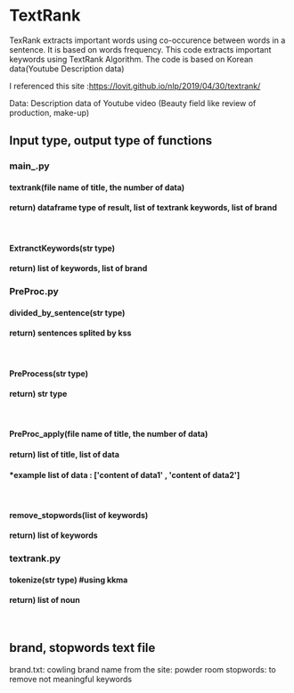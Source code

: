 # TextRank
TexRank extracts important words using co-occurence between words in a sentence. It is based on words frequency.
This code extracts important keywords using TextRank Algorithm. The code is based on Korean data(Youtube Description data)

I referenced this site :https://lovit.github.io/nlp/2019/04/30/textrank/

Data: Description data of Youtube video (Beauty field like review of production, make-up)

<h2>Input type, output type of functions </h2>

<h3>main_.py</h3>
<h4>textrank(file name of title, the number of data)</h4>
<h4>    return) dataframe type of result, list of textrank keywords, list of brand</h4>
<br>
<h4>ExtranctKeywords(str type)</h4>
<h4>return) list of keywords, list of brand</h4>



<h3>PreProc.py
<h4>divided_by_sentence(str type)</h4>
<h4>return) sentences splited by kss</h4>
<br> 
<h4>PreProcess(str type)</h4>
<h4>return) str type</h4>
<br>
<h4>PreProc_apply(file name of title, the number of data)</h4>
<h4>return) list of title, list of data</h4>
<h4>*example list of data : ['content of data1' , 'content of data2']</h4>
    <br>
<h4>remove_stopwords(list of keywords)</h4>
<h4>return) list of keywords</h4>


<h3>textrank.py</h3>
<h4>tokenize(str type) #using kkma</h4>
<h4>return) list of noun</h4>
    <br>
<h2>brand, stopwords text file</h2>
brand.txt: cowling brand name from the site: powder room
stopwords: to remove not meaningful keywords
  
  
